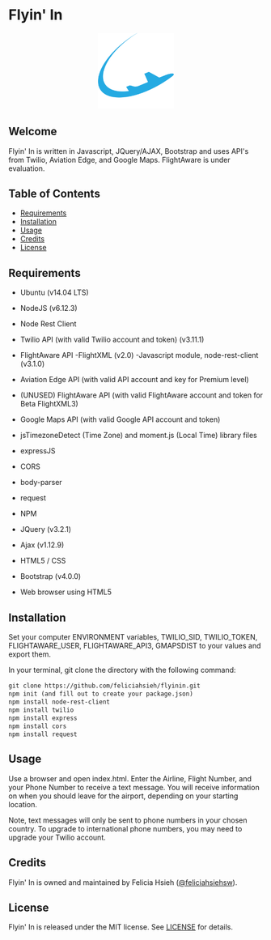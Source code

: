 # Flyin' In

<p align="center"><img src="images/LogoFlyinIn.png" width="150px" /></p>

## Welcome
Flyin' In is written in Javascript, JQuery/AJAX, Bootstrap and uses API's from Twilio, Aviation Edge, and Google Maps. FlightAware is under evaluation.

## Table of Contents
* [Requirements](#requirements)
* [Installation](#installation)
* [Usage](#usage)
* [Credits](#credits)
* [License](#license)

## Requirements
* Ubuntu (v14.04 LTS)
* NodeJS (v6.12.3)
* Node Rest Client
* Twilio API (with valid Twilio account and token) (v3.11.1)
* FlightAware API
  -FlightXML (v2.0)
  -Javascript module, node-rest-client (v3.1.0)
* Aviation Edge API (with valid API account and key for Premium level)
* (UNUSED) FlightAware API (with valid FlightAware account and token for Beta FlightXML3)
* Google Maps API (with valid Google API account and token)
* jsTimezoneDetect (Time Zone) and moment.js (Local Time) library files
* expressJS
* CORS
* body-parser
* request

* NPM
* JQuery (v3.2.1)
* Ajax (v1.12.9)
* HTML5 / CSS
* Bootstrap (v4.0.0)
* Web browser using HTML5

## Installation
Set your computer ENVIRONMENT variables,
TWILIO_SID, TWILIO_TOKEN, FLIGHTAWARE_USER, FLIGHTAWARE_API3, GMAPSDIST  to your values and export them.

In your terminal, git clone the directory with the following command:

```
git clone https://github.com/feliciahsieh/flyinin.git
npm init (and fill out to create your package.json)
npm install node-rest-client
npm install twilio
npm install express
npm install cors
npm install request
```

## Usage
Use a browser and open index.html. Enter the Airline, Flight Number, and your Phone Number to receive a text message. You will receive information on when you should leave for the airport, depending on your starting location.

Note, text messages will only be sent to phone numbers in your chosen country. To upgrade to international phone numbers, you may need to upgrade your Twilio account.

## Credits
Flyin' In is owned and maintained by Felicia Hsieh ([@feliciahsiehsw](https://twitter.com/feliciahsiehsw)).

## License
Flyin' In is released under the MIT license. See [LICENSE](https://github.com/feliciahsieh/flyinin/blob/master/LICENSE) for details.
